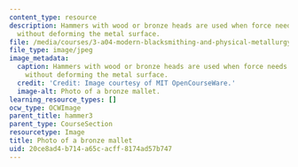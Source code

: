 ```yaml
---
content_type: resource
description: Hammers with wood or bronze heads are used when force needs to be applied
  without deforming the metal surface.
file: /media/courses/3-a04-modern-blacksmithing-and-physical-metallurgy-fall-2008/20ce8ad4b714a65cacff8174ad57b747_024.jpg
file_type: image/jpeg
image_metadata:
  caption: Hammers with wood or bronze heads are used when force needs to be applied
    without deforming the metal surface.
  credit: 'Credit: Image courtesy of MIT OpenCourseWare.'
  image-alt: Photo of a bronze mallet.
learning_resource_types: []
ocw_type: OCWImage
parent_title: hammer3
parent_type: CourseSection
resourcetype: Image
title: Photo of a bronze mallet
uid: 20ce8ad4-b714-a65c-acff-8174ad57b747
---
```

